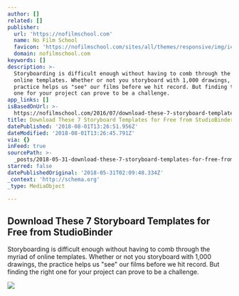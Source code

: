 ```yaml
---
author: []
related: []
publisher:
  url: 'https://nofilmschool.com'
  name: No Film School
  favicon: 'https://nofilmschool.com/sites/all/themes/responsive/img/icons/favicon.ico'
  domain: nofilmschool.com
keywords: []
description: >-
  Storyboarding is difficult enough without having to comb through the myriad of
  online templates. Whether or not you storyboard with 1,000 drawings, the
  practice helps us "see" our films before we hit record. But finding the right
  one for your project can prove to be a challenge.
app_links: []
isBasedOnUrl: >-
  https://nofilmschool.com/2016/07/download-these-7-storyboard-templates-free-studiobinder
title: Download These 7 Storyboard Templates for Free from StudioBinder
datePublished: '2018-08-01T13:26:51.956Z'
dateModified: '2018-08-01T13:26:45.791Z'
via: {}
inFeed: true
sourcePath: >-
  _posts/2018-05-31-download-these-7-storyboard-templates-for-free-from-studiobi.md
starred: false
datePublishedOriginal: '2018-05-31T02:09:48.334Z'
_context: 'http://schema.org'
_type: MediaObject

---
```

<article style=""><h1>Download These 7 Storyboard Templates for Free from StudioBinder</h1><p>Storyboarding is difficult enough without having to comb through the myriad of online templates. Whether or not you storyboard with 1,000 drawings, the practice helps us "see" our films before we hit record. But finding the right one for your project can prove to be a challenge.</p><img src="https://nofilmschool.com/sites/default/files/styles/facebook/public/storyboard.jpg?itok=wJudOsia" /></article>